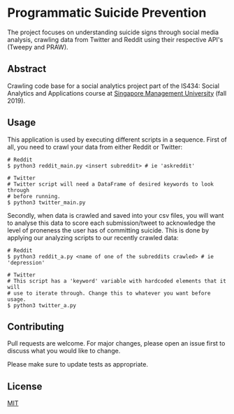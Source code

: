 # Programmatic Suicide Prevention 

The project focuses on understanding suicide signs through social media analysis, crawling data from Twitter and Reddit using their respective API's (Tweepy and PRAW).

## Abstract

Crawling code base for a social analytics project part of the IS434: Social Analytics and Applications course at [Singapore Management University](https://www.smu.edu.sg/) (fall 2019).

## Usage

This application is used by executing different scripts in a sequence. First of all, you need to crawl your data from either Reddit or Twitter:

```shell
# Reddit
$ python3 reddit_main.py <insert subreddit> # ie 'askreddit'

# Twitter
# Twitter script will need a DataFrame of desired keywords to look through 
# before running.
$ python3 twitter_main.py
```

Secondly, when data is crawled and saved into your csv files, you will want to analyse this data to score each submission/tweet to acknowledge the level of proneness the user has of committing suicide. This is done by applying our analyzing scripts to our recently crawled data:

```shell
# Reddit
$ python3 reddit_a.py <name of one of the subreddits crawled> # ie 'depression'

# Twitter
# This script has a 'keyword' variable with hardcoded elements that it will
# use to iterate through. Change this to whatever you want before usage.
$ python3 twitter_a.py
```

## Contributing
Pull requests are welcome. For major changes, please open an issue first to discuss what you would like to change.

Please make sure to update tests as appropriate.

## License
[MIT](https://choosealicense.com/licenses/mit/)
